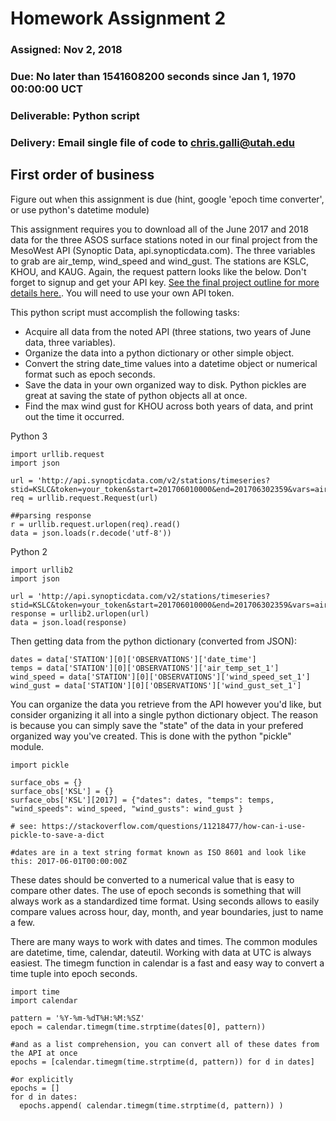 # Homework Assignment 2
### Assigned: Nov 2, 2018
### Due: No later than 1541608200 seconds since Jan 1, 1970 00:00:00 UCT
### Deliverable: Python script
### Delivery: Email single file of code to chris.galli@utah.edu

## First order of business
Figure out when this assignment is due (hint, google 'epoch time converter', or use python's datetime module)

This assignment requires you to download all of the June 2017 and 2018 data for the three ASOS surface stations noted in our final project from the MesoWest API (Synoptic Data, api.synopticdata.com). The three variables to grab are air_temp, wind_speed and wind_gust. The stations are KSLC, KHOU, and KAUG. Again, the request pattern looks like the below. Don't forget to signup and get your API key. [See the final project outline for more details here.](./semester_project.md). You will need to use your own API token.

This python script must accomplish the following tasks:

- Acquire all data from the noted API (three stations, two years of June data, three variables).
- Organize the data into a python dictionary or other simple object.
- Convert the string date_time values into a datetime object or numerical format such as epoch seconds. 
- Save the data in your own organized way to disk. Python pickles are great at saving the state of python objects all at once.
- Find the max wind gust for KHOU across both years of data, and print out the time it occurred.


Python 3 
```
import urllib.request
import json

url = 'http://api.synopticdata.com/v2/stations/timeseries?stid=KSLC&token=your_token&start=201706010000&end=201706302359&vars=air_temp,wind_speed,wind_gust'
req = urllib.request.Request(url)

##parsing response
r = urllib.request.urlopen(req).read()
data = json.loads(r.decode('utf-8'))

```

Python 2
```
import urllib2
import json

url = 'http://api.synopticdata.com/v2/stations/timeseries?stid=KSLC&token=your_token&start=201706010000&end=201706302359&vars=air_temp,wind_speed,wind_gust'
response = urllib2.urlopen(url)
data = json.load(response)

```

Then getting data from the python dictionary (converted from JSON):

```
dates = data['STATION'][0]['OBSERVATIONS']['date_time']
temps = data['STATION'][0]['OBSERVATIONS']['air_temp_set_1']
wind_speed = data['STATION'][0]['OBSERVATIONS']['wind_speed_set_1']
wind_gust = data['STATION'][0]['OBSERVATIONS']['wind_gust_set_1']

```

You can organize the data you retrieve from the API however you'd like, but consider organizing it all into a single python dictionary object. The reason is because you can simply save the "state" of the data in your prefered organized way
you've created. This is done with the python "pickle" module.

```
import pickle

surface_obs = {}
surface_obs['KSL'] = {}
surface_obs['KSL'][2017] = {"dates": dates, "temps": temps, "wind_speeds": wind_speed, "wind_gusts": wind_gust }

# see: https://stackoverflow.com/questions/11218477/how-can-i-use-pickle-to-save-a-dict

#dates are in a text string format known as ISO 8601 and look like this: 2017-06-01T00:00:00Z

```

These dates should be converted to a numerical value that is easy to compare other dates. The use of epoch seconds is something that will always work as a standardized time format. Using seconds allows to easily compare values across hour, day, month, and year boundaries, just to name a few. 

There are many ways to work with dates and times. The common modules are datetime, time, calendar, dateutil. Working with data at UTC is always easiest. The timegm function in calendar is a fast and easy way to convert a time tuple into epoch seconds.

```
import time
import calendar

pattern = '%Y-%m-%dT%H:%M:%SZ'
epoch = calendar.timegm(time.strptime(dates[0], pattern))

#and as a list comprehension, you can convert all of these dates from the API at once
epochs = [calendar.timegm(time.strptime(d, pattern)) for d in dates]

#or explicitly
epochs = []
for d in dates:
  epochs.append( calendar.timegm(time.strptime(d, pattern)) )
  
```

